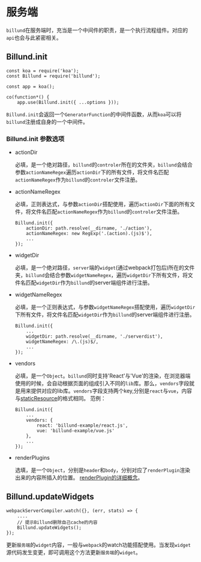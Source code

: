 # 服务端

`billund`在服务端时，充当是一个中间件的职责，是一个执行流程组件。对应的`api`也会与此紧密相关。

## Billund.init

```
const koa = require('koa');
const Billund = require('billund');

const app = koa();

co(function*() {
    app.use(Billund.init({ ...options }));
```

`Billund.init`会返回一个`GeneratorFunction`的中间件函数，从而`koa`可以将`billund`注册成自身的一个中间件。

### Billund.init 参数选项

- actionDir

	必填，是一个绝对路径，`billund`的`controler`所在的文件夹，`billund`会结合参数`actionNameRegex`遍历`actionDir`下的所有文件，将文件名匹配`actionNameRegex`作为`billund`的`controler`文件注册。

- actionNameRegex

	必填，正则表达式，与参数`actionDir`搭配使用，遍历`actionDir`下面的所有文件，将文件名匹配`actionNameRegex`作为`billund`的`controler`文件注册。

	```
	Billund.init({
        actionDir: path.resolve(__dirname, './action'),
        actionNameRegex: new RegExp('.(action).(js)$'),
        ...
    });
	```
- widgetDir

	必填，是一个绝对路径，`server`端的`widget`(通过webpack打包后)所在的文件夹，`billund`会结合参数`widgetNameRegex`，遍历`widgetDir`下所有文件，将文件名匹配`widgetDir`作为`billund`的server端组件进行注册。

- widgetNameRegex

	必填，是一个正则表达式，与参数`widgetNameRegex`搭配使用，遍历`widgetDir`下所有文件，将文件名匹配`widgetDir`作为`billund`的server端组件进行注册。

	```
	Billund.init({
        ...
        widgetDir: path.resolve(__dirname, './serverdist'),
        widgetNameRegex: /\.(js)$/,
        ...
    });
	```
- vendors

	必填，是一个`Object`。`billund`同时支持'React'与'Vue'的渲染，在浏览器端使用的时候，会自动根据页面的组成引入不同的`lib`库。那么，`vendors`字段就是用来提供对应的lib库。`vendors`字段支持两个key,分别是`react`与`vue`，内容与[staticResource](/chapter2/page.html)的格式相同。
	范例：

	```
	Billund.init({
        ...
        vendors: {
            react: 'billund-example/react.js',
            vue: 'billund-example/vue.js'
        },
        ...
    });
	```

- renderPlugins

	选填，是一个`Object`，分别是`header`和`body`，分别对应了`renderPlugin`渲染出来的内容所插入的位置。
	[renderPlugin的详细概念]()。

## Billund.updateWidgets

```
webpackServerCompiler.watch({}, (err, stats) => {
    ....
    // 提示Billund删除自己cache的内容
    Billund.updateWidgets();
});
```

更新`服务端`的`widget`内容，一般与`webpack`的watch功能搭配使用。当发现`widget`源代码发生变更，即可调用这个方法更新`服务端`的`widget`。



